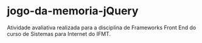 # jogo-da-memoria-jQuery
 Atividade avaliativa realizada para a disciplina de Frameworks Front End do curso de Sistemas para Internet do IFMT.
